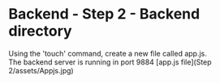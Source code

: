 # Backend - Step 2 - Backend directory
Using the 'touch' command, create a new file called app.js. <br>
The backend server is running in port 9884
[app.js file](Step 2/assets/Appjs.jpg)
